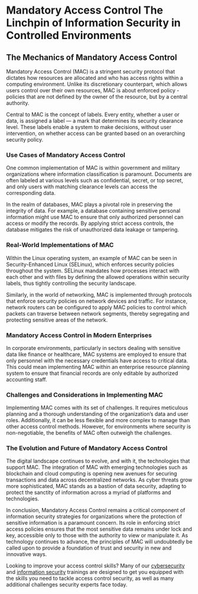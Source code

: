 # Mandatory Access Control The Linchpin of Information Security in Controlled Environments
## The Mechanics of Mandatory Access Control 

Mandatory Access Control (MAC) is a stringent security protocol that dictates how resources are allocated and who has access rights within a computing environment. Unlike its discretionary counterpart, which allows users control over their own resources, MAC is about enforced policy - policies that are not defined by the owner of the resource, but by a central authority. 

Central to MAC is the concept of labels. Every entity, whether a user or data, is assigned a label — a mark that determines its security clearance level. These labels enable a system to make decisions, without user intervention, on whether access can be granted based on an overarching security policy. 

### Use Cases of Mandatory Access Control 

One common implementation of MAC is within government and military organizations where information classification is paramount. Documents are often labeled at various levels such as confidential, secret, or top secret, and only users with matching clearance levels can access the corresponding data. 

In the realm of databases, MAC plays a pivotal role in preserving the integrity of data. For example, a database containing sensitive personal information might use MAC to ensure that only authorized personnel can access or modify the records. By applying strict access controls, the database mitigates the risk of unauthorized data leakage or tampering. 

### Real-World Implementations of MAC 

Within the Linux operating system, an example of MAC can be seen in Security-Enhanced Linux (SELinux), which enforces security policies throughout the system. SELinux mandates how processes interact with each other and with files by defining the allowed operations within security labels, thus tightly controlling the security landscape. 

Similarly, in the world of networking, MAC is implemented through protocols that enforce security policies on network devices and traffic. For instance, network routers can be configured to apply MAC policies to control which packets can traverse between network segments, thereby segregating and protecting sensitive areas of the network. 

### Mandatory Access Control in Modern Enterprises 

In corporate environments, particularly in sectors dealing with sensitive data like finance or healthcare, MAC systems are employed to ensure that only personnel with the necessary credentials have access to critical data. This could mean implementing MAC within an enterprise resource planning system to ensure that financial records are only editable by authorized accounting staff. 

### Challenges and Considerations in Implementing MAC 

Implementing MAC comes with its set of challenges. It requires meticulous planning and a thorough understanding of the organization’s data and user roles. Additionally, it can be less flexible and more complex to manage than other access control methods. However, for environments where security is non-negotiable, the benefits of MAC often outweigh the challenges. 

### The Evolution and Future of Mandatory Access Control 

The digital landscape continues to evolve, and with it, the technologies that support MAC. The integration of MAC with emerging technologies such as blockchain and cloud computing is opening new avenues for securing transactions and data across decentralized networks. As cyber threats grow more sophisticated, MAC stands as a bastion of data security, adapting to protect the sanctity of information across a myriad of platforms and technologies. 

In conclusion, Mandatory Access Control remains a critical component of information security strategies for organizations where the protection of sensitive information is a paramount concern. Its role in enforcing strict access policies ensures that the most sensitive data remains under lock and key, accessible only to those with the authority to view or manipulate it. As technology continues to advance, the principles of MAC will undoubtedly be called upon to provide a foundation of trust and security in new and innovative ways. 

Looking to improve your access control skills? Many of our [cybersecurity](https://www.eccentrix.ca/en/courses/cybersecurity-and-cyberdefense) and [information security](https://www.eccentrix.ca/en/courses/information-security) trainings are designed to get you equipped with the skills you need to tackle access control security, as well as many additional challenges security experts face today. 
